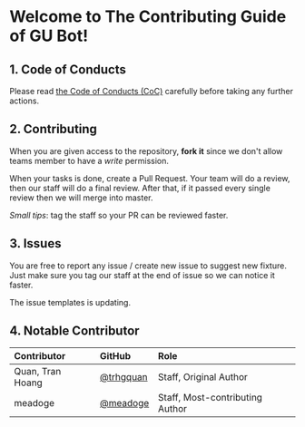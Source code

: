 # Welcome to The Contributing Guide of GU Bot!

## 1. Code of Conducts
Please read [the Code of Conducts (CoC)](https://github.com/trhgquan/gu-bot/blob/master/.github/CODE_OF_CONDUCT.md) carefully before taking any further actions.

## 2. Contributing
When you are given access to the repository, __fork it__ since we don't allow teams member to have a _write_ permission.

When your tasks is done, create a Pull Request. Your team will do a review, then our staff will do a final review. After that, if it passed every single review then we will merge into master.

_Small tips_: tag the staff so your PR can be reviewed faster.

## 3. Issues
You are free to report any issue / create new issue to suggest new fixture. Just make sure you tag our staff at the end of issue so we can notice it faster.

The issue templates is updating.

## 4. Notable Contributor

|     Contributor  |                GitHub                  | Role                          |
|:-----------------|:---------------------------------------|:------------------------------|
|  Quan, Tran Hoang|[@trhgquan](https://github.com/trhgquan)|Staff, Original Author         |
| meadoge          |[@meadoge](https://github.com/meadoge)  |Staff, Most-contributing Author|
